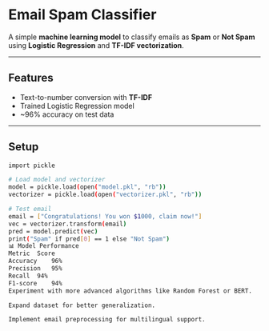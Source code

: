 # Email Spam Classifier

A simple **machine learning model** to classify emails as **Spam** or **Not Spam** using **Logistic Regression** and **TF-IDF vectorization**.

---

## Features
- Text-to-number conversion with **TF-IDF**  
- Trained Logistic Regression model  
- ~96% accuracy on test data  

---

## Setup
```bash
import pickle

# Load model and vectorizer
model = pickle.load(open("model.pkl", "rb"))
vectorizer = pickle.load(open("vectorizer.pkl", "rb"))

# Test email
email = ["Congratulations! You won $1000, claim now!"]
vec = vectorizer.transform(email)
pred = model.predict(vec)
print("Spam" if pred[0] == 1 else "Not Spam")
📊 Model Performance
Metric	Score
Accuracy	96%
Precision	95%
Recall	94%
F1-score	94%
Experiment with more advanced algorithms like Random Forest or BERT.

Expand dataset for better generalization.

Implement email preprocessing for multilingual support.
